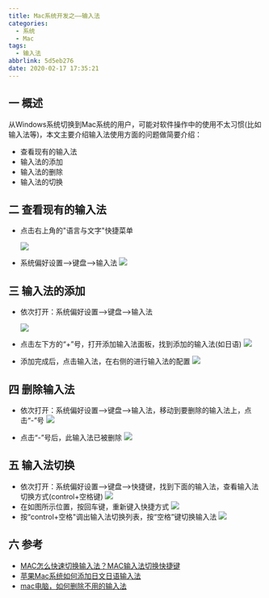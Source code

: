 ```yaml
---
title: Mac系统开发之——输入法
categories:
  - 系统
  - Mac
tags:
  - 输入法
abbrlink: 5d5eb276
date: 2020-02-17 17:35:21
---
```

## 一 概述

从Windows系统切换到Mac系统的用户，可能对软件操作中的使用不太习惯(比如输入法等)，本文主要介绍输入法使用方面的问题做简要介绍：

- 查看现有的输入法
- 输入法的添加
- 输入法的删除
- 输入法的切换

<!--more-->

## 二 查看现有的输入法

* 点击右上角的"语言与文字"快捷菜单

  ![][11]
* 系统偏好设置——>键盘——>输入法
	![][12]

## 三 输入法的添加

* 依次打开：系统偏好设置——>键盘——>输入法

  ![][12]
* 点击左下方的“+”号，打开添加输入法面板，找到添加的输入法(如日语)
	![][13]
* 添加完成后，点击输入法，在右侧的进行输入法的配置
	![][14]
## 四 删除输入法

* 依次打开：系统偏好设置——>键盘——>输入法，移动到要删除的输入法上，点击“-”号
	![][15]

* 点击“-”号后，此输入法已被删除
	![][16]
## 五 输入法切换
* 依次打开：系统偏好设置——>键盘——>快捷键，找到下面的输入法，查看输入法切换方式(control+空格键)
	![][17]
* 在如图所示位置，按回车键，重新键入快捷方式
	![][18]
* 按“control+空格"调出输入法切换列表，按“空格”键切换输入法
	![][19]

## 六 参考
* [MAC怎么快速切换输入法？MAC输入法切换快捷键][1]
* [苹果Mac系统如何添加日文日语输入法][2]
* [mac电脑，如何删除不用的输入法][3]

[1]:http://www.xitongzhijia.net/xtjc/20190301/151712.html
[2]:https://jingyan.baidu.com/article/cdddd41ccf6e8053cb00e1fd.html
[3]:https://jingyan.baidu.com/article/1612d500fbc363e20f1eee7e.html


[11]: https://images.pgzxc.com//mac-input-num-view-zhuangtailan.png
[12]: https://images.pgzxc.com//mac-input-num-view-pianhao.png
[13]: https://images.pgzxc.com//mac-add-input-japan-dialog.png
[14]: https://images.pgzxc.com//mac-add-input-config.png
[15]: https://images.pgzxc.com//mac-move-input-view-piaohao.png
[16]: https://images.pgzxc.com//mac-move-input-view-piaohao-after.png
[17]: https://images.pgzxc.com//mac-input-switch-look.png
[18]: https://images.pgzxc.com//mac-input-switch-redone.png
[19]: https://images.pgzxc.com//mac-input-switch-language.png
